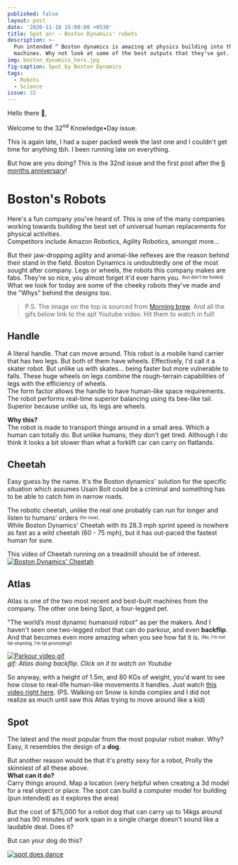 ```yaml
---
published: false
layout: post
date: '2020-11-18 15:00:00 +0530'
title: Spot on! - Boston Dynamics' robots
description: >-
  Pun intended ^ Boston dynamics is amazing at physics building into their
  machines. Why not look at some of the best outputs that they've got.
img: boston_dynamics_hero.jpg
fig-caption: Spot by Boston Dynamics
tags:
  - Robots
  - Science
issue: 32
---
```

Hello there 👋,

Welcome to the 32<sup>nd</sup> Knowledge•Day issue.  

This is again late, I had a super packed week the last one and I couldn't get time for anything tbh. I been running late on everything.  

But how are you doing? This is the 32nd issue and the first post after the [6 months anniversary](https://knowledgeday.in/half-year/)!  

# Boston's Robots
Here's a fun company you've heard of. This is one of the many companies working towards building the best set of universal human replacements for physical activities.  
Competitors include Amazon Robotics, Agility Robotics, amongst more...  

But their jaw-dropping agility and animal-like reflexes are the reason behind their stand in the field. Boston Dynamics is undoubtedly one of the most sought after company. Legs or wheels, the robots this company makes are fabs. They're so nice, you almost forget it'd ever harm you. <sup><sub>(but don't be fooled)</sub></sup>  
What we look for today are some of the cheeky robots they've made and the "Whys" behind the designs too.   

> P.S. The image on the top is sourced from [Morning brew](https://www.morningbrew.com/emerging-tech/stories/2020/06/17/boston-dynamics-starts-selling-spot-robot-74500). And all the gifs below link to the apt Youtube video. Hit them to watch in full!

## Handle

A literal handle. That can move around. This robot is a mobile hand carrier that has two legs. But both of them have wheels. Effectively, I'd call it a skater robot. But unlike us with skates... being faster but more vulnerable to falls. These huge wheels on legs combine the rough-terrain capabilities of legs with the efficiency of wheels.  
The form factor allows the handle to have human-like space requirements. The robot performs real-time superior balancing using its bee-like tail. Superior because unlike us, its legs are wheels.  

**Why this?**  
The robot is made to transport things around in a small area. Which a human can totally do. But unlike humans, they don't get tired. Although I do think it looks a bit slower than what a forklift car can carry on flatlands.

## Cheetah 

Easy guess by the name. It's the Boston dynamics' solution for the specific situation which assumes Usain Bolt could be a criminal and something has to be able to catch him in narrow roads.

The robotic cheetah, unlike the real one probably can run for longer and listen to humans' orders <sup><sub>(for now)</sub></sup>.  
While Boston Dynamics' Cheetah with its 28.3 mph sprint speed is nowhere as fast as a wild cheetah (60 - 75 mph), but it has out-paced the fastest human for sure.

This video of Cheetah running on a treadmill should be of interest.  
[![Boston Dynamics' Cheetah](https://i.gifer.com/F3du.gif)](https://www.youtube.com/watch?v=chPanW0QWhA)

## Atlas

Atlas is one of the two most recent and best-built machines from the company. The other one being Spot, a four-legged pet.  

"The world’s most dynamic humanoid robot" as per the makers. And I haven't seen one two-legged robot that can do parkour, and even **backflip**. And that becomes even more amazing when you see how fat it is. <sup><sub>(No, I'm not fat-shaming. I'm fat promoting!)</sub></sup>  

[![Parkour video gif](https://bgr.com/wp-content/uploads/2017/11/bots.gif?w=782)](https://www.youtube.com/watch?v=fRj34o4hN4I)  
_gif: Atlas doing backflip. Click on it to watch on Youtube_

So anyway, with a height of 1.5m, and 80 KGs of weight, you'd want to see how close to real-life human-like movements it handles. Just watch [this video right here](https://www.youtube.com/watch?v=rVlhMGQgDkY). (PS. Walking on Snow is kinda complex and I did not realize as much until saw this Atlas trying to move around like a kid)  

## Spot
The latest and the most popular from the most popular robot maker. Why? Easy, it resembles the design of a **dog**.  

But another reason would be that it's pretty sexy for a robot, Prolly the skinniest of all these above.  
**What can it do?**  
Carry things around. Map a location (very helpful when creating a 3d model for a real object or place. The spot can build a computer model for building (pun intended) as it explores the area)  

But the cost of $75,000 for a robot dog that can carry up to 14kgs around and has 90 minutes of work span in a single charge doesn't sound like a laudable deal. Does it?  

But can your dog do this?  

[![spot does dance](https://hips.hearstapps.com/hmg-prod.s3.amazonaws.com/images/sep-24-2019-11-37-27-1569339480.gif)](https://www.youtube.com/watch?v=kHBcVlqpvZ8)
